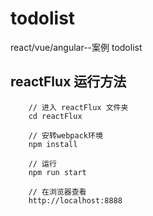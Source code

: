 # todolist
react/vue/angular--案例 todolist


##  reactFlux 运行方法
```
	// 进入 reactFlux 文件夹
	cd reactFlux

	// 安转webpack环境
	npm install

	// 运行
	npm run start

	// 在浏览器查看
	http://localhost:8888

```


